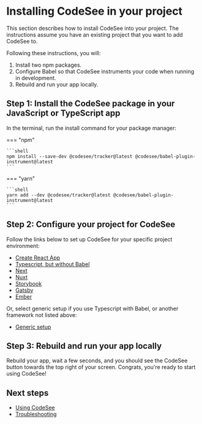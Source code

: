 # Installing CodeSee in your project

This section describes how to install CodeSee into your project. The instructions assume you have an existing project that you want to add CodeSee to.

Following these instructions, you will:

1. Install two npm packages.
2. Configure Babel so that CodeSee instruments your code when running in development.
3. Rebuild and run your app locally.


## Step 1: Install the CodeSee package in your JavaScript or TypeScript app
In the terminal, run the install command for your package manager:

=== "npm"

    ```shell
    npm install --save-dev @codesee/tracker@latest @codesee/babel-plugin-instrument@latest
    ```

=== "yarn"

    ```shell
    yarn add --dev @codesee/tracker@latest @codesee/babel-plugin-instrument@latest
    ```

## Step 2: Configure your project for CodeSee

Follow the links below to set up CodeSee for your specific project environment:

- [Create React App](/install/setup-cra)
- [Typescript, but without Babel](/install/setup-typescript-without-babel)
- [Next](/install/setup-next)
- [Nuxt](/install/setup-nuxt)
- [Storybook](/install/setup-storybook)
- [Gatsby](/install/setup-gatsby)
- [Ember](/install/setup-ember)

Or, select generic setup if you use Typescript with Babel, or another framework not listed above:

- [Generic setup](/install/setup-generic)

## Step 3: Rebuild and run your app locally

Rebuild your app, wait a few seconds, and you should see the CodeSee button towards the top right of your screen. Congrats, you're ready to start using CodeSee!


## Next steps

* [Using CodeSee](/use/quick-start)
* [Troubleshooting](/troubleshooting)